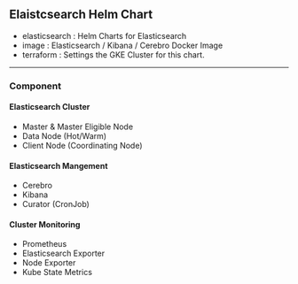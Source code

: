 ## Elaistcsearch Helm Chart
- elasticsearch : Helm Charts for Elasticsearch
- image : Elasticsearch / Kibana / Cerebro Docker Image
- terraform : Settings the GKE Cluster for this chart.

---
### Component

#### Elasticsearch Cluster
- Master & Master Eligible Node
- Data Node (Hot/Warm)
- Client Node (Coordinating Node)

#### Elasticsearch Mangement
- Cerebro
- Kibana
- Curator (CronJob)

#### Cluster Monitoring
- Prometheus
- Elasticsearch Exporter
- Node Exporter
- Kube State Metrics
